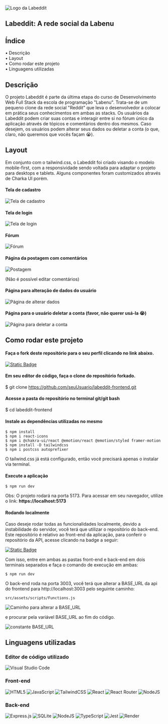 <img src="https://i.ibb.co/DVLMDr2/image.png" alt="Logo da Labeddit"/>

## Labeddit: A rede social da Labenu

## Índice

• Descrição
<br>
• Layout
<br>
• Como rodar este projeto
<br>
• Linguagens utilizadas
<br>

## Descrição
O projeto Labeddit é parte da última etapa do curso de Desenvolvimento Web Full Stack da escola de programação "Labenu". Trata-se de um pequeno clone da rede social "Reddit" que leva o desenvolvedor a colocar em prática seus conhecimentos em ambas as stacks. Os usuários da Labeddit podem criar suas contas e interagir entre si no fórum único da aplicação através de tópicos e comentários dentro dos mesmos. Caso desejem, os usuários podem alterar seus dados ou deletar a conta (o que, claro, não queremos que vocês façam 😭).

## Layout
Em conjunto com o tailwind.css, o Labeddit foi criado visando o modelo mobile-first, com a responsividade sendo voltada para adaptar o projeto para desktops e tablets. Alguns componentes foram customizados através de Charka UI porém. 

#### Tela de cadastro
<img src="https://i.ibb.co/d7yF6fL/image.png" alt="Tela de cadastro"/>

#### Tela de login
<img src="https://i.ibb.co/Bnmj1hS/image.png" alt="Tela de login"/>

#### Fórum 
<img src="https://i.ibb.co/T8N8NTH/image.png" alt="Fórum"/>

#### Página da postagem com comentários

<img src="https://i.ibb.co/7kF7dF1/image.png" alt="Postagem"/>

(Não é possível editar comentários)

#### Página para alteração de dados do usuário

<img src="https://i.ibb.co/8271Mt0/image.png" alt="Página de alterar dados"/>

#### Página para o usuário deletar a conta (favor, não querer usá-la 😭)

<img src="https://i.ibb.co/7NKsYVs/image.png" alt="Página para deletar a conta"/>


## Como rodar este projeto

#### Faça o fork deste repositório para o seu perfil clicando no link abaixo.
<a href="https://github.com/eu-samuel/labeddit-frontend/fork"><img alt="Static Badge" src="https://img.shields.io/badge/FORK-frontend?color=red"></a>

#### Em seu editor de código, faça o clone do repositório forkado.
$ git clone https://github.com/seuUsuario/labeddit-frontend.git

#### Acesse a pasta do repositório no terminal git/git bash
$ cd labeddit-frontend

#### Instale as dependências utilizadas no mesmo
````
$ npm install
$ npm i react-icons
$ npm i @chakra-ui/react @emotion/react @emotion/styled framer-motion
$ npm install -D tailwindcss
$ npm i postcss autoprefixer
````

O tailwind.css já está configurado, então você precisará apenas o instalar via terminal.

#### Execute a aplicação
````
$ npm run dev
````
Obs: O projeto rodará na porta 5173. Para acessar em seu navegador, utilize o link: 
**https://localhost:5173**


#### Rodando localmente

Caso deseje rodar todas as funcionalidades localmente, devido a instabilidade do servidor, você terá que utilizar o repositório do back-end. Este repositório é relativo ao front-end da aplicação, para conferir o repositório da API, acesse clicando na badge a seguir:

<a href="http://github.com/eu-samuel/labeddit-backend"><img alt="Static Badge" src="https://img.shields.io/badge/BACKEND-backend?color=blue"></a>

Com isso, entre em ambas as pastas front-end e back-end em dois terminais separados e faça o comando de execução em ambas:

````
$ npm run dev
````

O back-end roda na porta 3003, você terá que alterar a BASE_URL da api do frontend para http://localhost:3003 pelo seguinte caminho:

````
src/assets/scripts/Functions.js
````

<img src="https://i.ibb.co/CMwD391/image.png" alt="Caminho para alterar a BASE_URL"/>

e procurar pela variável BASE_URL ao fim do código.

<img src="https://i.ibb.co/0JwZ1X7/image.png" alt="constante BASE_URL"/>

## Linguagens utilizadas 

### Editor de código utilizado

![Visual Studio Code](https://img.shields.io/badge/Visual%20Studio%20Code-0078d7.svg?style=for-the-badge&logo=visual-studio-code&logoColor=white)
 
### Front-end

![HTML5](https://img.shields.io/badge/html5-%23E34F26.svg?style=for-the-badge&logo=html5&logoColor=white)
![JavaScript](https://img.shields.io/badge/javascript-%23323330.svg?style=for-the-badge&logo=javascript&logoColor=%23F7DF1E)
![TailwindCSS](https://img.shields.io/badge/tailwindcss-%2338B2AC.svg?style=for-the-badge&logo=tailwind-css&logoColor=white)
![React](https://img.shields.io/badge/react-%2320232a.svg?style=for-the-badge&logo=react&logoColor=%2361DAFB)
![React Router](https://img.shields.io/badge/React_Router-CA4245?style=for-the-badge&logo=react-router&logoColor=white)
![NodeJS](https://img.shields.io/badge/node.js-6DA55F?style=for-the-badge&logo=node.js&logoColor=white)

### Back-end

![Express.js](https://img.shields.io/badge/express.js-%23404d59.svg?style=for-the-badge&logo=express&logoColor=%2361DAFB)
![SQLite](https://img.shields.io/badge/sqlite-%2307405e.svg?style=for-the-badge&logo=sqlite&logoColor=white)
![NodeJS](https://img.shields.io/badge/node.js-6DA55F?style=for-the-badge&logo=node.js&logoColor=white)
![TypeScript](https://img.shields.io/badge/typescript-%23007ACC.svg?style=for-the-badge&logo=typescript&logoColor=white)
![Jest](https://img.shields.io/badge/-jest-%23C21325?style=for-the-badge&logo=jest&logoColor=white)
![Render](https://img.shields.io/badge/Render-%46E3B7.svg?style=for-the-badge&logo=render&logoColor=white)


